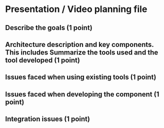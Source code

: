 # Presentation / Video planning file

## Describe the goals (1 point)
## Architecture description and key components. This includes Summarize the tools used and the tool developed (1 point)
## Issues faced when using existing tools (1 point)
## Issues faced when developing the component (1 point)
## Integration issues (1 point)